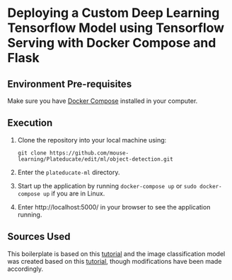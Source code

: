 # Deploying a Custom Deep Learning Tensorflow Model using Tensorflow Serving with Docker Compose and Flask

## Environment Pre-requisites

Make sure you have [Docker Compose](https://docs.docker.com/compose/install/) installed in your computer. 

## Execution

1. Clone the repository into your local machine using:

    ```git clone https://github.com/mouse-learning/Plateducate/edit/ml/object-detection.git```
    
2. Enter the `plateducate-ml` directory.
3. Start up the application by running `docker-compose up` or `sudo docker-compose up` if you are in Linux.
4. Enter http://localhost:5000/ in your browser to see the application running.
    
## Sources Used

This boilerplate is based on this [tutorial](https://towardsdatascience.com/deploying-deep-learning-models-using-tensorflow-serving-with-docker-and-flask-3b9a76ffbbda) and the image classification model was created based on this [tutorial](https://androidkt.com/tensorflow-model-for-prediction-from-scratch/), though modifications have been made accordingly.
